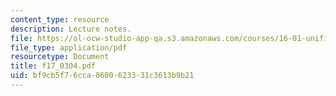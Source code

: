 ```yaml
---
content_type: resource
description: Lecture notes.
file: https://ol-ocw-studio-app-qa.s3.amazonaws.com/courses/16-01-unified-engineering-i-ii-iii-iv-fall-2005-spring-2006/bf9cb5f76cca0600623331c3613b9b21_f17_0304.pdf
file_type: application/pdf
resourcetype: Document
title: f17_0304.pdf
uid: bf9cb5f7-6cca-0600-6233-31c3613b9b21
---
```

